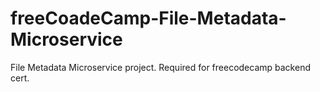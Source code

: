 # freeCoadeCamp-File-Metadata-Microservice
File Metadata Microservice project. Required for freecodecamp backend cert.
